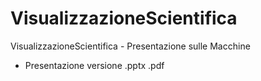 # VisualizzazioneScientifica
VisualizzazioneScientifica - Presentazione sulle Macchine
- Presentazione versione .pptx .pdf
